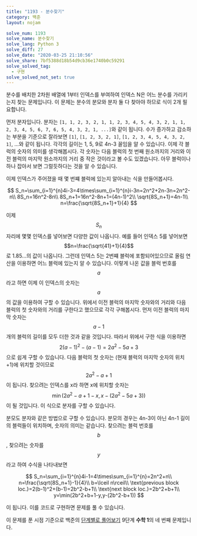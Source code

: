 ```yaml
---
title: "1193 - 분수찾기"
category: 백준
layout: nojam

solve_num: 1193
solve_name: 분수찾기
solve_lang: Python 3
solve_diff: 27
solve_date: "2020-03-25 21:10:56"
solve_share: 7bf5388d18b54d9cb36e1740b0c59291
solve_solved_tag:
  - 구현
solve_solved_not_set: true
---
```


분수를 배치한 2차원 배열에 1부터 인덱스를 부여하여 인덱스 N은 어느 분수를 가리키는지 찾는 문제입니다. 이 문제는 분수의 분모와 분자 둘 다 찾아야 하므로 식이 2개 필요합니다.

먼저 분자입니다. 분자는 `[1, 1, 2, 3, 2, 1, 1, 2, 3, 4, 5, 4, 3, 2, 1, 1, 2, 3, 4, 5, 6, 7, 6, 5, 4, 3, 2, 1, ...]`와 같이 됩니다. 수가 증가하고 감소하는 부분을 기준으로 잘라보면 `[1]`, `[1, 2, 3, 2, 1]`, `[1, 2, 3, 4, 5, 4, 3, 2, 1]`, ...와 같이 됩니다. 각각의 길이는 1, 5, 9로 4n-3 꼴임을 알 수 있습니다. 이제 각 블럭의 숫자의 의미를 생각해봅시다. 각 숫자는 다음 블럭의 첫 번째 원소까지의 거리와 이전 블럭의 마지막 원소까지의 거리 중 작은 것이라고 볼 수도 있겠습니다. 아무 블럭이나 하나 잡아서 보면 그럴듯하다는 것을 알 수 있습니다.

이제 인덱스가 주어졌을 때 몇 번쨰 블럭에 있는지 알아내는 식을 만들어봅시다.

$$
S_n=\sum_{i=1}^{n}4i-3=4\times\sum_{i=1}^{n}i-3n=2n^2+2n-3n=2n^2-n\\
8S_n=16n^2-8n\\
8S_n+1=16n^2-8n+1=(4n-1)^2\\
\sqrt{8S_n+1}=4n-1\\
n=\frac{\sqrt{8S_n+1}+1}{4}
$$

이제 $$S_n$$ 자리에 몇몇 인덱스를 넣어보면 다양한 값이 나옵니다. 예를 들어 인덱스 5를 넣어보면 $$n=\frac{\sqrt{41}+1}{4}$$로 1.85...의 값이 나옵니다. 그런데 인덱스 5는 2번쨰 블럭에 포함되어있으므로 올림 연산을 이용하면 어느 블럭에 있는지 알 수 있습니다. 이렇게 나온 값을 블럭 번호를 $$a$$라고 하면 이제 이 인덱스의 숫자는 $$a$$의 값을 이용하여 구할 수 있습니다. 위에서 이전 블럭의 마지막 숫자와의 거리와 다음 블럭의 첫 숫자와의 거리를 구한다고 했으므로 각각 구해봅시다. 먼저 이전 블럭의 마지막 숫자는 $$a-1$$개의 블럭의 길이를 모두 더한 것과 같을 것입니다. 따라서 위에서 구한 식을 이용하면 $$2(a-1)^2-(a-1)=2a^2-5a+3$$으로 쉽게 구할 수 있습니다. 다음 블럭의 첫 숫자는 (현재 블럭의 마지막 숫자의 위치+1)에 위치할 것이므로 $$2a^2-a+1$$이 됩니다. 찾으려는 인덱스를 x라 하면 x에 위치할 숫자는 $$\min(2a^2-a+1-x,x-(2a^2-5a+3))$$이 될 것입니다. 이 식으로 분자를 구할 수 있습니다.

분모도 분자와 같은 방법으로 구할 수 있습니다. 분모의 경우는 4n-3이 아닌 4n-1 길이의 블럭들이 위치하며, 숫자의 의미는 같습니다. 찾으려는 블럭 번호를 $$b$$, 찾으려는 숫자를 $$y$$라고 하여 수식을 나타내보면

$$
S_n=\sum_{i=1}^{n}4i-1=4\times\sum_{i=1}^{n}=2n^2+n\\
n=\frac{\sqrt{8S_n+1}-1}{4}\\
b=\lceil n\rceil\\
\text{previous block loc.}=2(b-1)^2+(b-1)=2b^2-b+1\\
\text{next block loc.}=2b^2+b+1\\
y=\min(2b^2+b+1-y,y-(2b^2-b+1))
$$

이 됩니다. 이를 코드로 구현하면 문제를 풀 수 있습니다.

이 문제를 푼 시점 기준으로 백준의 [단계별로 풀어보기](http://noj.am/p/s) 9단계 **수학 1**의 네 번째 문제입니다.
